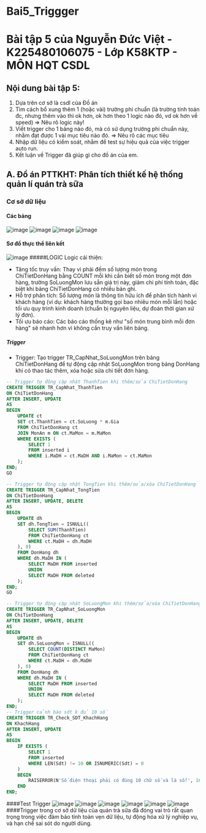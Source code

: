 # Bai5_Triggger
# Bài tập 5 của Nguyễn Đức Việt - K225480106075 - Lớp K58KTP - MÔN HQT CSDL
## Nội dung bài tập 5:
1. Dựa trên cơ sở là csdl của Đồ án
2. Tìm cách bổ xung thêm 1 (hoặc vài) trường phi chuẩn
   (là trường tính toán đc, nhưng thêm vào thì ok hơn,
    ok hơn theo 1 logic nào đó, vd ok hơn về speed)
   => Nêu rõ logic này!
3. Viết trigger cho 1 bảng nào đó, 
   mà có sử dụng trường phi chuẩn này,
   nhằm đạt được 1 vài mục tiêu nào đó.
   => Nêu rõ các mục tiêu 
4. Nhập dữ liệu có kiểm soát, 
   nhằm để test sự hiệu quả của việc trigger auto run.
5. Kết luận về Trigger đã giúp gì cho đồ án của em.
## A. Đồ án PTTKHT: Phân tích thiết kế hệ thống quản lí quán trà sữa
### Cơ sở dữ liệu
#### Các bảng
![image](https://github.com/user-attachments/assets/3951c29b-1e99-436b-9c3d-9100916fdfa4)
![image](https://github.com/user-attachments/assets/482b63c2-0042-4488-a292-c1d52b1d28c8)
![image](https://github.com/user-attachments/assets/5924c01e-54d9-4eac-9616-20a359b6394f)
![image](https://github.com/user-attachments/assets/b071478a-f3d5-40aa-b02b-f9f09697d607)
#### Sơ đồ thực thể liên kết
![image](https://github.com/user-attachments/assets/ce237392-2d29-464d-865d-1106781b299f)
#####LOGIC
Logic cải thiện:
-    Tăng tốc truy vấn: Thay vì phải đếm số lượng món trong ChiTietDonHang bằng COUNT mỗi khi cần biết số món trong một đơn hàng, trường SoLuongMon lưu sẵn giá trị này, giảm chi phí tính toán, đặc biệt khi bảng ChiTietDonHang có nhiều bản ghi.
-    Hỗ trợ phân tích: Số lượng món là thông tin hữu ích để phân tích hành vi khách hàng (ví dụ: khách hàng thường gọi bao nhiêu món mỗi lần) hoặc tối ưu quy trình kinh doanh (chuẩn bị nguyên liệu, dự đoán thời gian xử lý đơn).
-   Tối ưu báo cáo: Các báo cáo thống kê như "số món trung bình mỗi đơn hàng" sẽ nhanh hơn vì không cần truy vấn liên bảng.
##### Trigger
-   Trigger: Tạo trigger TR_CapNhat_SoLuongMon trên bảng ChiTietDonHang để tự động cập nhật SoLuongMon trong bảng DonHang khi có thao tác thêm, xóa hoặc sửa chi tiết đơn hàng.
```sql
-- Trigger tự động cập nhật ThanhTien khi thêm/sửa ChiTietDonHang
CREATE TRIGGER TR_CapNhat_ThanhTien
ON ChiTietDonHang
AFTER INSERT, UPDATE
AS
BEGIN
    UPDATE ct
    SET ct.ThanhTien = ct.SoLuong * m.Gia
    FROM ChiTietDonHang ct
    JOIN MonAn m ON ct.MaMon = m.MaMon
    WHERE EXISTS (
        SELECT 1
        FROM inserted i
        WHERE i.MaDH = ct.MaDH AND i.MaMon = ct.MaMon
    );
END;
GO

-- Trigger tự động cập nhật TongTien khi thêm/sửa/xóa ChiTietDonHang
CREATE TRIGGER TR_CapNhat_TongTien
ON ChiTietDonHang
AFTER INSERT, UPDATE, DELETE
AS
BEGIN
    UPDATE dh
    SET dh.TongTien = ISNULL((
        SELECT SUM(ThanhTien)
        FROM ChiTietDonHang ct
        WHERE ct.MaDH = dh.MaDH
    ), 0)
    FROM DonHang dh
    WHERE dh.MaDH IN (
        SELECT MaDH FROM inserted
        UNION
        SELECT MaDH FROM deleted
    );
END;
GO

-- Trigger tự động cập nhật SoLuongMon khi thêm/sửa/xóa ChiTietDonHang
CREATE TRIGGER TR_CapNhat_SoLuongMon
ON ChiTietDonHang
AFTER INSERT, UPDATE, DELETE
AS
BEGIN
    UPDATE dh
    SET dh.SoLuongMon = ISNULL((
        SELECT COUNT(DISTINCT MaMon)
        FROM ChiTietDonHang ct
        WHERE ct.MaDH = dh.MaDH
    ), 0)
    FROM DonHang dh
    WHERE dh.MaDH IN (
        SELECT MaDH FROM inserted
        UNION
        SELECT MaDH FROM deleted
    );
END;
-- Trigger cảnh báo sdt k đủ 10 số
CREATE TRIGGER TR_Check_SDT_KhachHang
ON KhachHang
AFTER INSERT, UPDATE
AS
BEGIN
    IF EXISTS (
        SELECT 1
        FROM inserted
        WHERE LEN(Sdt) != 10 OR ISNUMERIC(Sdt) = 0
    )
    BEGIN
        RAISERROR(N'Số điện thoại phải có đúng 10 chữ số và là số!', 16, 1);
    END
END;

```
####Test Trigger
![image](https://github.com/user-attachments/assets/b61a0866-7755-4661-b202-db16452d5870)
![image](https://github.com/user-attachments/assets/9cbd2bdd-94d2-418a-8c59-b640e38c50b5)
![image](https://github.com/user-attachments/assets/a54beeca-3aba-48f3-9a66-28393859d7cd)
![image](https://github.com/user-attachments/assets/738eba23-56f5-4edb-94dd-95b7688d1ae5)
![image](https://github.com/user-attachments/assets/320d218b-9cd9-45b5-8706-e52a8168bc18)
![image](https://github.com/user-attachments/assets/23956d7e-10d7-418e-8379-5f851d10e5d7)
####Trigger trong cơ sở dữ liệu của quán trà sữa đã đóng vai trò rất quan trọng trong việc đảm bảo tính toàn vẹn dữ liệu, tự động hóa xử lý nghiệp vụ, và hạn chế sai sót do người dùng.


